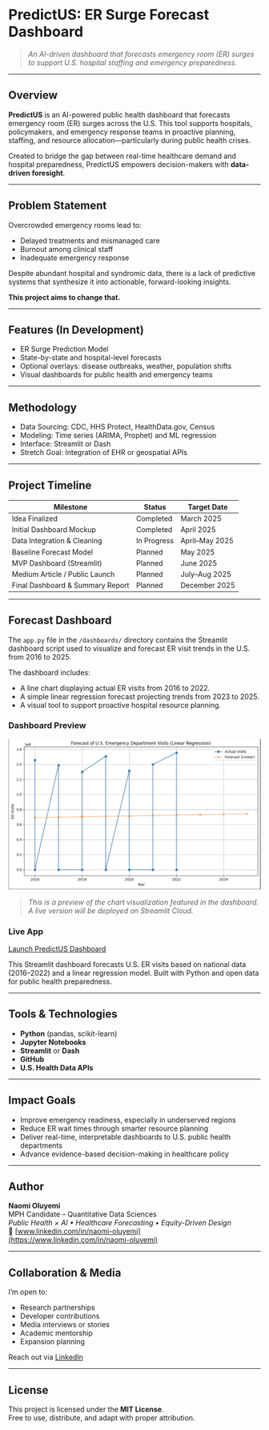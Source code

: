 # PredictUS: ER Surge Forecast Dashboard

> *An AI-driven dashboard that forecasts emergency room (ER) surges to support U.S. hospital staffing and emergency preparedness.*

---

##  Overview

**PredictUS** is an AI-powered public health dashboard that forecasts emergency room (ER) surges across the U.S. This tool supports hospitals, policymakers, and emergency response teams in proactive planning, staffing, and resource allocation—particularly during public health crises.

Created to bridge the gap between real-time healthcare demand and hospital preparedness, PredictUS empowers decision-makers with **data-driven foresight**.

---

##  Problem Statement

Overcrowded emergency rooms lead to:

-  Delayed treatments and mismanaged care  
-  Burnout among clinical staff  
-  Inadequate emergency response  

Despite abundant hospital and syndromic data, there is a lack of predictive systems that synthesize it into actionable, forward-looking insights.

**This project aims to change that.**

---

##  Features (In Development)

- ER Surge Prediction Model  
- State-by-state and hospital-level forecasts  
- Optional overlays: disease outbreaks, weather, population shifts  
- Visual dashboards for public health and emergency teams  

---

##  Methodology

- Data Sourcing: CDC, HHS Protect, HealthData.gov, Census  
- Modeling: Time series (ARIMA, Prophet) and ML regression  
- Interface: Streamlit or Dash  
- Stretch Goal: Integration of EHR or geospatial APIs  

---

##  Project Timeline

| Milestone                          | Status            | Target Date     |
|-----------------------------------|-------------------|-----------------|
| Idea Finalized                    |  Completed       | March 2025      |
| Initial Dashboard Mockup          |  Completed       | April 2025      |
| Data Integration & Cleaning       |  In Progress     | April–May 2025  |
| Baseline Forecast Model           |  Planned         | May 2025        |
| MVP Dashboard (Streamlit)         |  Planned         | June 2025       |
| Medium Article / Public Launch    |  Planned         | July–Aug 2025   |
| Final Dashboard & Summary Report  |  Planned         | December 2025   |

---
##  Forecast Dashboard

The `app.py` file in the `/dashboards/` directory contains the Streamlit dashboard script used to visualize and forecast ER visit trends in the U.S. from 2016 to 2025.

The dashboard includes:
- A line chart displaying actual ER visits from 2016 to 2022.
- A simple linear regression forecast projecting trends from 2023 to 2025.
- A visual tool to support proactive hospital resource planning.

### Dashboard Preview

![Dashboard Preview](media/dashboard_preview.png)

> *This is a preview of the chart visualization featured in the dashboard. A live version will be deployed on Streamlit Cloud.*

###  Live App

 [Launch PredictUS Dashboard](https://predictus-er-forecast-dashboard.streamlit.app)

This Streamlit dashboard forecasts U.S. ER visits based on national data (2016–2022) and a linear regression model. Built with Python and open data for public health preparedness.


---

##  Tools & Technologies

- **Python** (pandas, scikit-learn)
- **Jupyter Notebooks**
- **Streamlit** or **Dash**
- **GitHub**
- **U.S. Health Data APIs**

---

##  Impact Goals

- Improve emergency readiness, especially in underserved regions  
- Reduce ER wait times through smarter resource planning  
- Deliver real-time, interpretable dashboards to U.S. public health departments  
- Advance evidence-based decision-making in healthcare policy  

---

##  Author

**Naomi Oluyemi**  
MPH Candidate – Quantitative Data Sciences  
_Public Health × AI • Healthcare Forecasting • Equity-Driven Design_  
🔗 [www.linkedin.com/in/naomi-oluyemi](https://www.linkedin.com/in/naomi-oluyemi)

---

##  Collaboration & Media

I’m open to:

- Research partnerships
- Developer contributions
- Media interviews or stories
- Academic mentorship
- Expansion planning

 Reach out via [LinkedIn](https://www.linkedin.com/in/naomi-oluyemi)

---

##  License

This project is licensed under the **MIT License**.  
Free to use, distribute, and adapt with proper attribution.

